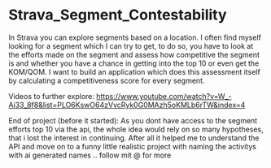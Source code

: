 # Strava_Segment_Contestability

In Strava you can explore segments based on a location. I often find myself looking for a segment which I can try to get, to do so, you have to look at the efforts made on the segment and assess how competitive the segment is and whether you have a chance in getting into the top 10 or even get the KOM/QOM. I want to build an application which does this assessment itself by calculating a competitiveness score for every segment.

Videos to further explore: https://www.youtube.com/watch?v=W_-Ai33_8f8&list=PLO6KswO64zVvcRyk0G0MAzh5oKMLb6rTW&index=4


End of project (before it started): As you dont have access to the segment efforts top 10 via the api, the whole idea would rely on so many hypotheses, that i lost the interest in continuing.
After all it helped me to understand the API and move on to a funny little realistic project with naming the activitys with ai generated names .. follow mit @ for more
